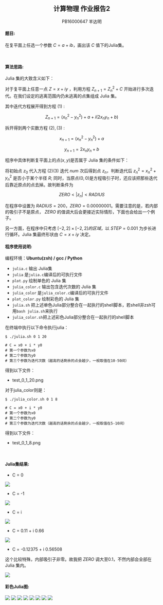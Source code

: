 ## <center>**计算物理 作业报告2**</center>

<center>PB16000647 羊达明</center>

#### **题目:**
在复平面上任选一个参数 $C=a+ib$，画出该 $C$ 值下的Julia集。

<br>

#### **算法思路:**

Julia 集的大致含义如下：

对于复平面上任意一点 $Z = x + i y$ ，利用方程 $Z_{n+1} = Z_n^2 + C$ 开始进行多次迭代。在我们设定的逃离范围内仍未逃离的点集组成 Julia 集。

其中迭代方程展开得到方程 $(1)$ :

$$Z_{n+1} = (x^2_n-y^2_n) + a + i(2x_ny_n+b)  \tag{1}$$

拆开得到两个实数方程 $(2), (3)$ :

$$ x_{n+1} = (x_n^2 - y_n^2) + a \tag{2}$$

$$ y_{n+1} = 2x_ny_n + b \tag{3}$$

程序中具体判断复平面上的点$(x,y)$是否属于 Julia 集的条件如下：

将初始点 $z_{0}$ 代入方程 $(2)(3)$ 迭代 $num$ 次后得到点 $z_{n}$，判断迭代后 $z_{n}^2 = x_{n}^2+y_{n}^2$ 是否小于某个半径 $R$; 同时，当原点$(0,0)$是方程吸引子时，还应该把那些迭代后靠近原点的点去掉。故判断条件为

$$ ZERO < |z_{n}| < RADIUS \tag{4}$$

在程序中设置为 $RADIUS = 200​$ ，$ZERO = 0.00000001​$。需要注意的是，若内部的吸引子不是原点， $ZERO$ 的值调大后会更接近实际情形，下面也会给出一个例子。

另一方面，在程序中只考虑 $[-2,2]\times[-2,2]的区域$，以 $STEP = 0.001$ 为步长进行循环。Julia 集最终形状由 $C=x+iy$ 决定。

#### **程序使用说明:** 

编程环境：**Ubuntu(zsh) / gcc / Python**

- ``julia.c``       输出 Julia集
- ``julia``         是``julia.c``编译后的可执行文件
- ``plot.py``       绘制单色的 Julia 集
- ``julia_color.c`` 输出包含迭代次数的 Julia 集
- ``julia_color``   是``julia_color.c``编译后的可执行文件
- ``plot_color.py`` 绘制彩色的 Julia 集
- ``julia.sh``      把上述单色Julia部分整合在一起执行的shell脚本，若shell非zsh可用``bash julia.sh``来执行
- ``julia_color.sh``把上述彩色Julia部分整合在一起执行的shell脚本

在终端中执行以下命令执行julia：

```shell
$ ./julia.sh 0 1 20

# C = x0 + i * y0
# 第一个参数为x0
# 第二个参数为y0
# 第三个参数为迭代次数（越高的话剩余的点会越少，一般取值在10-50间）
```
得到以下文件：
- test_0_1_20.png

对于julia_color则是：
```shell
$ ./julia_color.sh 0 1 8

# C = x0 + i * y0
# 第一个参数为x0
# 第二个参数为y0
# 第三个参数为迭代次数（越高的话剩余的点会越少，一般取值在5-10间）
```
得到以下文件：
- test_0_1_8.png

<br>

#### **Julia集结果:** 

- C = 0

![](./test_0_0/test_0_0_12.png)

- C = -1

![](./test_-1_0/test_-1_0_20.png)

- C =  i

![](./test_0_1/test_0_1_20.png)

- C = 0.11 + i 0.66

![](./test_0.11_0.66/test_0.11_0.66_50.png)

- C = -0.12375 + i 0.56508

这个比较特殊，内部吸引子非零。故我把 $ZERO$ 调大至0.1，不然内部会全部在 Julia 集内。

![](./test_-0.12375_0.56508/test_-0.12375_0.56508_20.png)

#### **彩色Julia图:**

![](./color/test_0_1_5.png)
![](./color/test_0_1_6.png)
![](./color/test_-1_0_4.png)
![](./color/test_-1_0_5.png)
![](./color/test_0.11_0.66_10.png)
![](./color/test_0.11_0.66_18.png)
![](./color/test_-0.12375_0.56508_4.png)
![](./color/test_-0.12375_0.56508_5.png)